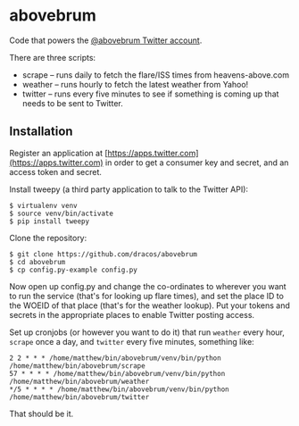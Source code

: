 abovebrum
=========

Code that powers the [@abovebrum Twitter account](https://twitter.com/abovebrum).

There are three scripts:

* scrape – runs daily to fetch the flare/ISS times from heavens-above.com
* weather – runs hourly to fetch the latest weather from Yahoo!
* twitter – runs every five minutes to see if something is coming up that needs
  to be sent to Twitter.

Installation
------------

Register an application at [https://apps.twitter.com](https://apps.twitter.com)
in order to get a consumer key and secret, and an access token and secret.

Install tweepy (a third party application to talk to the Twitter API):

```
$ virtualenv venv
$ source venv/bin/activate
$ pip install tweepy
```

Clone the repository:

```
$ git clone https://github.com/dracos/abovebrum
$ cd abovebrum
$ cp config.py-example config.py
```

Now open up config.py and change the co-ordinates to wherever you want to run
the service (that's for looking up flare times), and set the place ID to the
WOEID of that place (that's for the weather lookup). Put your tokens and
secrets in the appropriate places to enable Twitter posting access.

Set up cronjobs (or however you want to do it) that run `weather` every hour,
`scrape` once a day, and `twitter` every five minutes, something like:

```
2 2 * * * /home/matthew/bin/abovebrum/venv/bin/python /home/matthew/bin/abovebrum/scrape
57 * * * * /home/matthew/bin/abovebrum/venv/bin/python /home/matthew/bin/abovebrum/weather
*/5 * * * * /home/matthew/bin/abovebrum/venv/bin/python /home/matthew/bin/abovebrum/twitter
```

That should be it.
